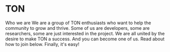 # TON
Who we are We are a group of TON enthusiasts who want to help the community to grow and thrive.  Some of us are developers, some are researchers, some are just interested in the project. We are all united by the desire to make TON a success.  And you can become one of us. Read about how to join below. Finally, it's easy!
